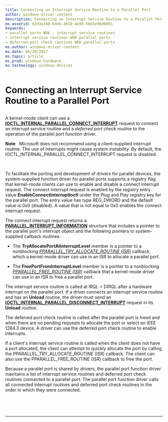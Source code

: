 ```yaml
---
title: Connecting an Interrupt Service Routine to a Parallel Port
author: windows-driver-content
description: Connecting an Interrupt Service Routine to a Parallel Port
ms.assetid: 62d3a388-6de6-4019-ab95-56b5e96d0891
keywords:
- parallel ports WDK , interrupt service routines
- interrupt service routines WDK parallel ports
- deferred port check routines WDK parallel ports
ms.author: windows-driver-content
ms.date: 04/20/2017
ms.topic: article
ms.prod: windows-hardware
ms.technology: windows-devices
---
```


# Connecting an Interrupt Service Routine to a Parallel Port


## <a href="" id="ddk-connecting-an-interrupt-service-routine-to-a-parallel-port-kg"></a>


A kernel-mode client can use a [**IOCTL\_INTERNAL\_PARALLEL\_CONNECT\_INTERRUPT**](https://msdn.microsoft.com/library/windows/hardware/ff544020) request to connect an interrupt service routine and a *deferred port check routine* to the operation of the parallel port function driver.

**Note**   Microsoft does not recommend using a client-supplied interrupt routine. The use of interrupts might cause system instability. By default, the IOCTL\_INTERNAL\_PARALLEL\_CONNECT\_INTERRUPT request is disabled.

 

To facilitate the porting and development of drivers for parallel devices, the system-supplied function driver for parallel ports supports a registry flag that kernel-mode clients can use to enable and disable a connect interrupt request. The connect interrupt request is enabled by the registry entry value **EnableConnectInterruptIoctl** under the Plug and Play registry key for the parallel port. The entry value has type REG\_DWORD and the default value is 0x0 (disabled). A value that is not equal to 0x0 enables the connect interrupt request.

The connect interrupt request returns a [**PARALLEL\_INTERRUPT\_INFORMATION**](https://msdn.microsoft.com/library/windows/hardware/ff544290) structure that includes a pointer to the parallel port's interrupt object and the following pointers to system-supplied callback routines:

-   The **TryAllocatePortAtInterruptLevel** member is a pointer to a nonblocking [*PPARALLEL\_TRY\_ALLOCATE\_ROUTINE (ISR)*](https://msdn.microsoft.com/library/windows/hardware/ff544328) callback, which a kernel-mode driver can use in an ISR to allocate a parallel port.

-   The **FreePortFromInterruptLevel** member is a pointer to a nonblocking [*PPARALLEL\_FREE\_ROUTINE (ISR)*](https://msdn.microsoft.com/library/windows/hardware/ff544515) callback that a kernel-mode driver can use in an ISR to free a parallel port.

The interrupt service routine is called at IRQL = DIRQL after a hardware interrupt on the parallel port. If a driver connects an interrupt service routine and has an **Unload** routine, the driver must send an [**IOCTL\_INTERNAL\_PARALLEL\_DISCONNECT\_INTERRUPT**](https://msdn.microsoft.com/library/windows/hardware/ff544021) request in its **Unload** routine.

The deferred port check routine is called after the parallel port is freed and when there are no pending requests to allocate the port or select an IEEE 1284.3 device. A driver can use the deferred port check routine to enable interrupts.

If a client's interrupt service routine is called when the client does not have a port allocated, the client can attempt to quickly allocate the port by calling the PPARALLEL\_TRY\_ALLOCATE\_ROUTINE (ISR) callback. The client can also use the PPARALLEL\_FREE\_ROUTINE (ISR) callback to free the port.

Because a parallel port is shared by drivers, the parallel port function driver maintains a list of interrupt service routines and deferred port check routines connected to a parallel port. The parallel port function driver calls all connected interrupt routines and deferred port check routines in the order in which they were connected.

 

 


--------------------



